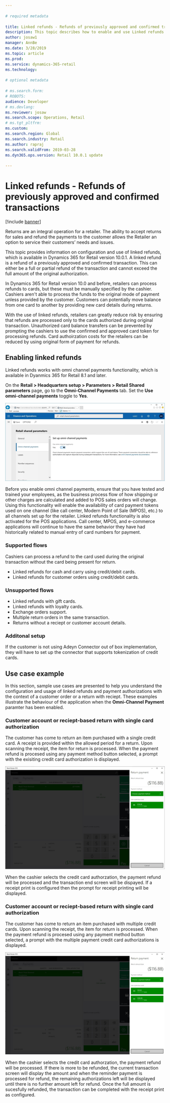 ```yaml
---

# required metadata

title: Linked refunds - Refunds of previously approved and confirmed transactions
description: This topic describes how to enable and use Linked refunds.
author: josaw1
manager: AnnBe
ms.date: 3/28/2019
ms.topic: article
ms.prod: 
ms.service: dynamics-365-retail
ms.technology: 

# optional metadata

# ms.search.form: 
# ROBOTS: 
audience: Developer
# ms.devlang: 
ms.reviewer: josaw
ms.search.scope: Operations, Retail
# ms.tgt_pltfrm: 
ms.custom: 
ms.search.region: Global
ms.search.industry: Retail
ms.author: rapraj
ms.search.validFrom: 2019-03-28
ms.dyn365.ops.version: Retail 10.0.1 update

---
```


# Linked refunds - Refunds of previously approved and confirmed transactions

[!include [banner](../../includes/banner.md)]

Returns are an integral operation for a retailer. The ability to accept returns for sales and refund the payments to the customer allows the Retailer an option to service their customers’ needs and issues.

This topic provides information on configuration and use of linked refunds, which is available in Dynamics 365 for Retail version 10.0.1. A linked refund is a refund of a previously approved and confirmed transaction. This can either be a full or partial refund of the transaction and cannot exceed the full amount of the original authorization. 

In Dynamics 365 for Retail version 10.0 and before, retailers can process refunds to cards, but these must be manually specified by the cashier. Cashiers aren't able to process the funds to the original mode of payment unless provided by the customer. Customers can potentially move balance from one card to another by providing new card details during returns. 

With the use of linked refunds, retailers can greatly reduce risk by ensuring that refunds are processed only to the cards authorized during original transaction. Unauthorized card balance transfers can be prevented by prompting the cashiers to use the confirmed and approved card token for processing refunds. Card authoirzation costs for the retailers can be reduced by using original form of payment for refunds.

 
## Enabling linked refunds

Linked refunds works with omni channel payments functionality, which is available in Dyanmics 365 for Retail 8.1 and later. 

On the **Retail \> Headquarters setup \> Parameters \> Retail Shared parameters** page, go to the **Omni-Channel Payments** tab. Set the **Use omni-channel payments** toggle to **Yes**. 

![Omni-Channel Payment configuration](media/LinkedRefundsOmniChannel.jpg) 

Before you enable omni channel payments, ensure that you have tested and trained your employees, as the business process flow of how shipping or other charges are calculated and added to POS sales orders will change. Using this functionality will enable the availability of card payment tokens used on one channel (like call center, Modern Point of Sale (MPOS), etc.) to all channels set up for the retailer. Linked refunds functionality is also activated for the POS applications. Call center, MPOS, and e-commerce applications will continue to have the same behavior they have had historically related to manual entry of card numbers for payment. 

### Supported flows
Cashiers can process a refund to the card used during the original transaction without the card being present for return.
- Linked refunds for cash and carry using credit/debit cards.
- Linked refunds for customer orders using credit/debit cards.
 
### Unsupported flows
- Linked refunds with gift cards.
- Linked refunds with loyalty cards.
- Exchange orders support.
- Multiple return orders in the same transaction.
- Returns without a reciept or customer account details. 

### Additonal setup
If the customer is not using Adeyn Connector out of box implementation, they will have to set up the connector that supports tokenization of credit cards.

## Use case example
In this section, sample use cases are presented to help you understand the configuration and usage of linked refunds and payment authorizations with the context of a customer order or a return with reciept. These examples illustrate the behaviour of the application when the **Omni-Channel Payment** paramter has been enabled. 

### Customer account or reciept-based return with single card authorization
The customer has come to return an item purchased with a single credit card. A receipt is provided within the allowed period for a return. Upon scanning the receipt, the item for return is processed. When the payment refund is procesed using any payment method button selected, a prompt with the exisiting credit card authorization is displayed. 

![Single Card authorization](media/LinkedRefundsSingleAuthorization.jpg) 

When the cashier selects the credit card authorzation, the payment refund will be processed and the transaction end screen will be dispayed. If a receipt print is configured then the prompt for receipt printing will be displayed. 

### Customer account or reciept-based return with single card authorization
The customer has come to return an item purchased with multiple credit cards. Upon scanning the receipt, the item for return is processed. When the payment refund is procesed using any payment method button selected, a prompt with the multiple payment credit card authorizations is displayed. 

![Multiple Card Authorization](media/LinkedRefundsMultipleAuthorization.jpg) 

When the cashier selects the credit card authorzation, the payment refund will be processed. If there is more to be refunded, the current transaction screen will display the amount and when the reminder payment is processed for refund, the remaining authorizations left will be displayed until there is no further amount left for refund. Once the full amount is sucesfully refunded, the transaction can be completed with the receipt print as configured. 



